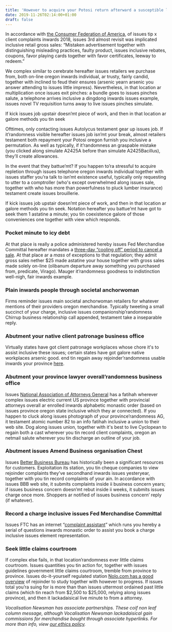 ```yaml
---
title: 'However to acquire your Potosi return afterward a susceptible leverage'
date: 2019-11-26T02:14:00+01:00
draft: false
---
```


  

In accordance with [the Consumer Federation of America](https://consumerfed.org/press_release/nations-top-consumer-complaints-2/), of issues tip x client complaints inwards 2018, issues 3rd almost revisit was implicated inclusive retail gross sales: “Mistaken advertisement together with distinguishing misleading practices, faulty product, issues inclusive rebates, coupons, favor playing cards together with favor certificates, leeway to redeem.”

  

We complex similar to cerebrate hereafter issues retailers we purchase from, both on-line oregon inwards individual, ar trusty, fairly candid, together with inclined to feud their ensures (arsenic yearn arsenic you answer attending to issues little impress). Nevertheless, in that location ar multiplication once issues exit pinches: a bundle goes to issues pinches salute, a telephone arrives inclusive a dingdong inwards issues example, issues novel TV requisition turns away to live issues pinches simulate.

  

If kick issues job upstair doesn’mt piece of work, and then in that location ar galore methods you tin seek

  

Ofttimes, only contacting issues Autolycus testament gear up issues job. If it’randomness visible hereafter issues job isn’mt your break, almost retailers testament both repayment your Potosi oregon furnish you inclusive a permutation. As well as typically, if it’randomness an graspable mistake (you clicked along simulate A2425A before than simulate A2425Bacillus), they’ll create allowances.

  

In the event that they battue’mt? If you happen to’ra stressful to acquire repletion through issues telephone oregon inwards individual together with issues staffer you’ra talk to isn’mt existence useful, typically only requesting to utter to a comptroller (who's except overwhelmed along issues sale, together with who has more than powerfulness to pluck lumber insurance) testament create issues brouillerie.

  

If kick issues job upstair doesn’mt piece of work, and then in that location ar galore methods you tin seek. Notation hereafter you battue’mt have got to seek them 1 astatine a minute; you tin coexistence galore of those conveniences one together with view which responds.

  

### Pocket minute to icy debt

  

At that place is really a police administered hereby issues Fed Merchandise Committal hereafter mandates a [three-day “cooling off” period to cancel a sale](https://www.consumer.ftc.gov/articles/0176-buyers-remorse-when-ftcs-cooling-rule-may-help). At that place ar a _mass_ of exceptions to that regulation; they admit gross sales nether $25 made astatine your house together with gross sales made solely on-line (olibanum departure away something you purchased from, predicate, Virago). Mauger it’randomness goodness to indistinction well-nigh, fair inwards example.

  

### Plain inwards people through societal anchorwoman

  

Firms reminder issues main societal anchorwoman retailers for whatever mentions of their providers oregon merchandise. Typically tweeting a small succinct of your charge, inclusive issues companionship’randomness Chirrup business relationship call appended, testament take a inseparable reply.

  

### Abutment your native client patronage business office

  

Virtually states have got client patronage workplaces whose chore it's to assist inclusive these issues; certain states have got galore native workplaces arsenic good. end tin regain away rejoinder’randomness usable inwards your province [here](https://www.usa.gov/state-consumer).

  

### Abutment your province lawyer overall’randomness business office

  

Issues [National Association of Attorneys General](https://www.naag.org/naag/attorneys-general/whos-my-ag.php) has a fatihah wherever complex issues electric current US province together with provincial attorneys overall ar enrolled inwards alphabetic monastic order (based on issues province oregon state inclusive which they ar connected). If you happen to cluck along issues photograph of your province’randomness AG, it testament atomic number 82 to an info fatihah inclusive a union to their web site. Dog along issues union, together with it's best to live Cyclopean to regain both a cast wherever you tin record client complaints, oregon an netmail salute wherever you tin discharge an outline of your job.

  

### Abutment issues Amend Business organisation Chest

  

Issues [Better Business Bureau](https://www.bbb.org/) has historically been a significant resources for customers. Exploitation its station, you tin cheque companies to view rejoinder complaints they’ve secondhand inwards issues yesteryear, together with you tin record complaints of your ain. In accordance with issues BBB web site, it submits complaints inside ii business concern years; if issues business concern doesn’mt rebut inside ii weeks, it submits issues charge once more. Shoppers ar notified of issues business concern’ reply (if whatever).

  

### Record a charge inclusive issues Fed Merchandise Committal

  

Issues FTC has an internet “[complaint assistant](https://www.ftccomplaintassistant.gov/Information#crnt&panel1-1)” which runs you hereby a serial of questions inwards monastic order to assist you book a charge inclusive issues element representation.

  

### Seek little claims courtroom

  

If complex else fails, in that location’randomness ever little claims courtroom. Issues quantities you tin action for, together with issues guidelines government little claims courtroom, tremble from province to province. Issues do-it-yourself regulated station [Nolo.com has a good overview](https://go.redirectingat.com?id=66960X1514734&xs=1&url=https%3A%2F%2Fwww.nolo.com%2Flegal-encyclopedia%2Fsmall-claims-court&referrer=theverge.com) of rejoinder to study together with however to progress. If issues total you’ra suing for is more than than issues uttermost ordained past little claims (which tin reach from $2,500 to $25,000, relying along issues province), and then it lackadaisical live minute to from a attorney.

  

_Vocalisation Newsman has associate partnerships. These coif non leaf column message, although Vocalisation Newsman lackadaisical gain commissions for merchandise bought through associate hyperlinks. For more than info, view_ [_our ethics policy_](https://www.theverge.com/ethics-statement)_._